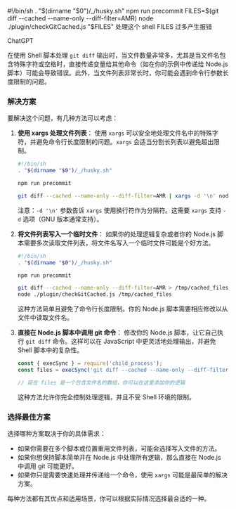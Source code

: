 \#!/bin/sh . "$(dirname "$0")/_/husky.sh" npm run precommit FILES=$(git diff --cached --name-only --diff-filter=AMR) node ./plugin/checkGitCached.js "$FILES" 处理这个 shell FILES 过多产生报错

ChatGPT

在使用 Shell 脚本处理 `git diff` 输出时，当文件数量非常多，尤其是当文件名包含特殊字符或空格时，直接传递变量给其他命令（如在你的示例中传递给 Node.js 脚本）可能会导致错误。此外，当文件列表非常长时，你可能会遇到命令行参数长度限制的问题。

### 解决方案

要解决这个问题，有几种方法可以考虑：

1. **使用 xargs 处理文件列表**： 使用 `xargs` 可以安全地处理文件名中的特殊字符，并避免命令行长度限制的问题。`xargs` 会适当分割长列表以避免超出限制。

   ```sh
   #!/bin/sh
   . "$(dirname "$0")/_/husky.sh"

   npm run precommit

   git diff --cached --name-only --diff-filter=AMR | xargs -d '\n' node ./plugin/checkGitCached.js
   ```

   注意：`-d '\n'` 参数告诉 `xargs` 使用换行符作为分隔符。这需要 `xargs` 支持 `-d` 选项（GNU 版本通常支持）。

2. **将文件列表写入一个临时文件**： 如果你的处理逻辑复杂或者你的 Node.js 脚本需要多次读取文件列表，将文件名写入一个临时文件可能是个好方法。

   ```sh
   #!/bin/sh
   . "$(dirname "$0")/_/husky.sh"

   npm run precommit

   git diff --cached --name-only --diff-filter=AMR > /tmp/cached_files
   node ./plugin/checkGitCached.js /tmp/cached_files
   ```

   这种方法简单且避免了命令行长度限制。你的 Node.js 脚本需要相应修改以从文件中读取文件名。

3. **直接在 Node.js 脚本中调用 git 命令**： 修改你的 Node.js 脚本，让它自己执行 `git diff` 命令。这样可以在 JavaScript 中更灵活地处理输出，并避免 Shell 脚本中的复杂性。

   ```javascript
   const { execSync } = require('child_process');
   const files = execSync('git diff --cached --name-only --diff-filter=AMR', { encoding: 'utf-8' }).split('\n').filter(Boolean);

   // 现在 files 是一个包含文件名的数组，你可以在这里添加你的逻辑
   ```

   这种方法允许你完全控制处理逻辑，并且不受 Shell 环境的限制。

### 选择最佳方案

选择哪种方案取决于你的具体需求：

- 如果你需要在多个脚本或位置重用文件列表，可能会选择写入文件的方法。
- 如果你想保持脚本简单并在 Node.js 中处理所有逻辑，那么直接在 Node.js 中调用 git 可能更好。
- 如果你只是需要快速处理并传递给一个命令，使用 `xargs` 可能是最简单的解决方案。

每种方法都有其优点和适用场景，你可以根据实际情况选择最合适的一种。
